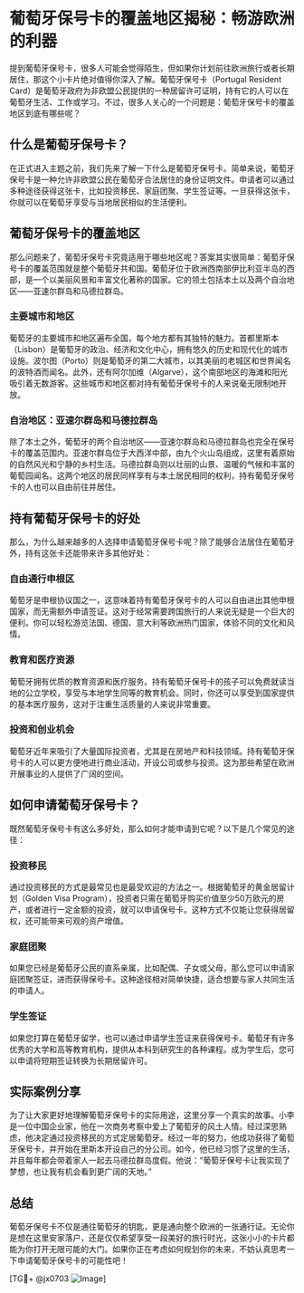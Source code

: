# 葡萄牙保号卡的覆盖地区揭秘：畅游欧洲的利器

提到葡萄牙保号卡，很多人可能会觉得陌生，但如果你计划前往欧洲旅行或者长期居住，那这个小卡片绝对值得你深入了解。葡萄牙保号卡（Portugal Resident Card）是葡萄牙政府为非欧盟公民提供的一种居留许可证明，持有它的人可以在葡萄牙生活、工作或学习。不过，很多人关心的一个问题是：葡萄牙保号卡的覆盖地区到底有哪些呢？

## 什么是葡萄牙保号卡？

在正式进入主题之前，我们先来了解一下什么是葡萄牙保号卡。简单来说，葡萄牙保号卡是一种允许非欧盟公民在葡萄牙合法居住的身份证明文件。申请者可以通过多种途径获得这张卡，比如投资移民、家庭团聚、学生签证等。一旦获得这张卡，你就可以在葡萄牙享受与当地居民相似的生活便利。

## 葡萄牙保号卡的覆盖地区

那么问题来了，葡萄牙保号卡究竟适用于哪些地区呢？答案其实很简单：葡萄牙保号卡的覆盖范围就是整个葡萄牙共和国。葡萄牙位于欧洲西南部伊比利亚半岛的西部，是一个以美丽风景和丰富文化著称的国家。它的领土包括本土以及两个自治地区——亚速尔群岛和马德拉群岛。

### 主要城市和地区

葡萄牙的主要城市和地区遍布全国，每个地方都有其独特的魅力。首都里斯本（Lisbon）是葡萄牙的政治、经济和文化中心，拥有悠久的历史和现代化的城市设施。波尔图（Porto）则是葡萄牙的第二大城市，以其美丽的老城区和世界闻名的波特酒而闻名。此外，还有阿尔加维（Algarve），这个南部地区的海滩和阳光吸引着无数游客。这些城市和地区都对持有葡萄牙保号卡的人来说毫无限制地开放。

### 自治地区：亚速尔群岛和马德拉群岛

除了本土之外，葡萄牙的两个自治地区——亚速尔群岛和马德拉群岛也完全在保号卡的覆盖范围内。亚速尔群岛位于大西洋中部，由九个火山岛组成，这里有着原始的自然风光和宁静的乡村生活。马德拉群岛则以壮丽的山景、温暖的气候和丰富的葡萄园闻名。这两个地区的居民同样享有与本土居民相同的权利，持有葡萄牙保号卡的人也可以自由前往并居住。

## 持有葡萄牙保号卡的好处

那么，为什么越来越多的人选择申请葡萄牙保号卡呢？除了能够合法居住在葡萄牙外，持有这张卡还能带来许多其他好处：

### 自由通行申根区

葡萄牙是申根协议国之一，这意味着持有葡萄牙保号卡的人可以自由进出其他申根国家，而无需额外申请签证。这对于经常需要跨国旅行的人来说无疑是一个巨大的便利。你可以轻松游览法国、德国、意大利等欧洲热门国家，体验不同的文化和风情。

### 教育和医疗资源

葡萄牙拥有优质的教育资源和医疗服务。持有葡萄牙保号卡的孩子可以免费就读当地的公立学校，享受与本地学生同等的教育机会。同时，你还可以享受到国家提供的基本医疗服务，这对于注重生活质量的人来说非常重要。

### 投资和创业机会

葡萄牙近年来吸引了大量国际投资者，尤其是在房地产和科技领域。持有葡萄牙保号卡的人可以更方便地进行商业活动，开设公司或参与投资。这为那些希望在欧洲开展事业的人提供了广阔的空间。

## 如何申请葡萄牙保号卡？

既然葡萄牙保号卡有这么多好处，那么如何才能申请到它呢？以下是几个常见的途径：

### 投资移民

通过投资移民的方式是最常见也是最受欢迎的方法之一。根据葡萄牙的黄金居留计划（Golden Visa Program），投资者只需在葡萄牙购买价值至少50万欧元的房产，或者进行一定金额的投资，就可以申请保号卡。这种方式不仅能让您获得居留权，还可能带来可观的资产增值。

### 家庭团聚

如果您已经是葡萄牙公民的直系亲属，比如配偶、子女或父母，那么您可以申请家庭团聚签证，进而获得保号卡。这种途径相对简单快捷，适合想要与家人共同生活的申请人。

### 学生签证

如果您打算在葡萄牙留学，也可以通过申请学生签证来获得保号卡。葡萄牙有许多优秀的大学和高等教育机构，提供从本科到研究生的各种课程。成为学生后，您可以申请将短期签证转换为长期居留许可。

## 实际案例分享

为了让大家更好地理解葡萄牙保号卡的实际用途，这里分享一个真实的故事。小李是一位中国企业家，他在一次商务考察中爱上了葡萄牙的风土人情。经过深思熟虑，他决定通过投资移民的方式定居葡萄牙。经过一年的努力，他成功获得了葡萄牙保号卡，并开始在里斯本开设自己的分公司。如今，他已经习惯了这里的生活，并且每年都会带着家人一起去马德拉群岛度假。他说：“葡萄牙保号卡让我实现了梦想，也让我有机会看到更广阔的天地。”

## 总结

葡萄牙保号卡不仅是通往葡萄牙的钥匙，更是通向整个欧洲的一张通行证。无论你是想在这里安家落户，还是仅仅希望享受一段美好的旅行时光，这张小小的卡片都能为你打开无限可能的大门。如果你正在考虑如何规划你的未来，不妨认真思考一下申请葡萄牙保号卡的可能性吧！

[TG💪+ @jx0703 ![Image](https://github.com/user-attachments/assets/dbca1d08-cadb-493c-b0ec-ad6f7a83f270)]